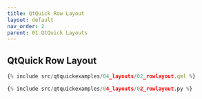 ```yaml
---
title: QtQuick Row Layout
layout: default
nav_order: 2
parent: 01 QtQuick Layouts
---
```


## QtQuick Row Layout

```qml
{% include src/qtquickexamples/04_layouts/02_rowlayout.qml %}
```

```python
{% include src/qtquickexamples/04_layouts/02_rowlayout.py %}
```